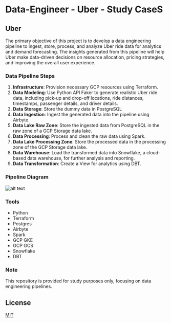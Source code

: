 # Data-Engineer - Uber - Study CaseS

## Uber

The primary objective of this project is to develop a data engineering pipeline to ingest, store, process, and analyze Uber ride data for analytics and demand forecasting. The insights generated from this pipeline will help Uber make data-driven decisions on resource allocation, pricing strategies, and improving the overall user experience.

### Data Pipeline Steps

1. **Infrastructure**: Provision necessary GCP resources using Terraform.
2. **Data Modeling**: Use Python API Faker to generate realistic Uber ride data, including pick-up and drop-off locations, ride distances, timestamps, passenger details, and driver details.
3. **Data Storage**: Store the dummy data in PostgreSQL
4. **Data Ingestion**: Ingest the generated data into the pipeline using Airbyte.
5. **Data Lake Raw Zone**: Store the ingested data from PostgreSQL in the raw zone of a GCP Storage data lake.
6. **Data Processing**: Process and clean the raw data using Spark.
7. **Data Lake Processing Zone**: Store the processed data in the processing zone of the GCP Storage data lake.
8. **Data Warehouse**: Load the transformed data into Snowflake, a cloud-based data warehouse, for further analysis and reporting.
9. **Data Transformation**: Create a View for analytics using DBT.

### Pipeline Diagram

![alt text](https://github.com/makima0499/Data-Engineer-Uber-K8S/blob/dev/7.DataPipeline.png)

### Tools

* Python
* Terraform
* Postgres
* Airbyte
* Spark
* GCP GKE
* GCP GCS
* Snowflake
* DBT

### Note

This repository is provided for study purposes only, focusing on data engineering pipelines.

## License

[MIT](https://choosealicense.com/licenses/mit/)
